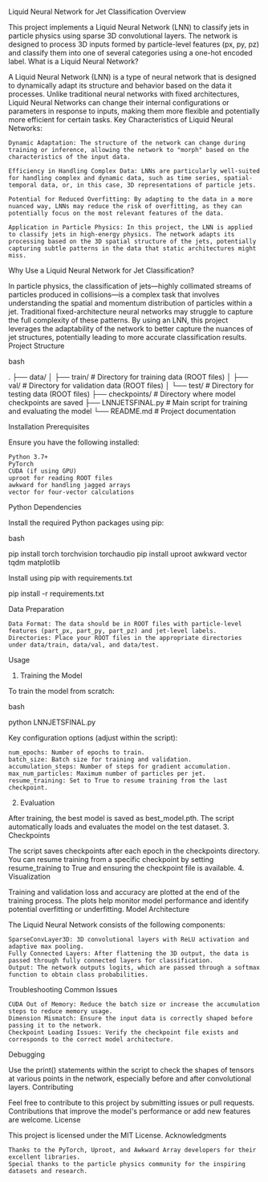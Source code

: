 Liquid Neural Network for Jet Classification
Overview

This project implements a Liquid Neural Network (LNN) to classify jets in particle physics using sparse 3D convolutional layers. The network is designed to process 3D inputs formed by particle-level features (px, py, pz) and classify them into one of several categories using a one-hot encoded label.
What is a Liquid Neural Network?

A Liquid Neural Network (LNN) is a type of neural network that is designed to dynamically adapt its structure and behavior based on the data it processes. Unlike traditional neural networks with fixed architectures, Liquid Neural Networks can change their internal configurations or parameters in response to inputs, making them more flexible and potentially more efficient for certain tasks.
Key Characteristics of Liquid Neural Networks:

    Dynamic Adaptation: The structure of the network can change during training or inference, allowing the network to "morph" based on the characteristics of the input data.

    Efficiency in Handling Complex Data: LNNs are particularly well-suited for handling complex and dynamic data, such as time series, spatial-temporal data, or, in this case, 3D representations of particle jets.

    Potential for Reduced Overfitting: By adapting to the data in a more nuanced way, LNNs may reduce the risk of overfitting, as they can potentially focus on the most relevant features of the data.

    Application in Particle Physics: In this project, the LNN is applied to classify jets in high-energy physics. The network adapts its processing based on the 3D spatial structure of the jets, potentially capturing subtle patterns in the data that static architectures might miss.

Why Use a Liquid Neural Network for Jet Classification?

In particle physics, the classification of jets—highly collimated streams of particles produced in collisions—is a complex task that involves understanding the spatial and momentum distribution of particles within a jet. Traditional fixed-architecture neural networks may struggle to capture the full complexity of these patterns. By using an LNN, this project leverages the adaptability of the network to better capture the nuances of jet structures, potentially leading to more accurate classification results.
Project Structure

bash

.
├── data/
│   ├── train/                 # Directory for training data (ROOT files)
│   ├── val/                   # Directory for validation data (ROOT files)
│   └── test/                  # Directory for testing data (ROOT files)
├── checkpoints/               # Directory where model checkpoints are saved
├── LNNJETSFINAL.py            # Main script for training and evaluating the model
└── README.md                  # Project documentation

Installation
Prerequisites

Ensure you have the following installed:

    Python 3.7+
    PyTorch
    CUDA (if using GPU)
    uproot for reading ROOT files
    awkward for handling jagged arrays
    vector for four-vector calculations

Python Dependencies

Install the required Python packages using pip:

bash

pip install torch torchvision torchaudio
pip install uproot awkward vector tqdm matplotlib

Install using pip with requirements.txt

pip install -r requirements.txt

Data Preparation

    Data Format: The data should be in ROOT files with particle-level features (part_px, part_py, part_pz) and jet-level labels.
    Directories: Place your ROOT files in the appropriate directories under data/train, data/val, and data/test.

Usage
1. Training the Model

To train the model from scratch:

bash

python LNNJETSFINAL.py

Key configuration options (adjust within the script):

    num_epochs: Number of epochs to train.
    batch_size: Batch size for training and validation.
    accumulation_steps: Number of steps for gradient accumulation.
    max_num_particles: Maximum number of particles per jet.
    resume_training: Set to True to resume training from the last checkpoint.

2. Evaluation

After training, the best model is saved as best_model.pth. The script automatically loads and evaluates the model on the test dataset.
3. Checkpoints

The script saves checkpoints after each epoch in the checkpoints directory. You can resume training from a specific checkpoint by setting resume_training to True and ensuring the checkpoint file is available.
4. Visualization

Training and validation loss and accuracy are plotted at the end of the training process. The plots help monitor model performance and identify potential overfitting or underfitting.
Model Architecture

The Liquid Neural Network consists of the following components:

    SparseConvLayer3D: 3D convolutional layers with ReLU activation and adaptive max pooling.
    Fully Connected Layers: After flattening the 3D output, the data is passed through fully connected layers for classification.
    Output: The network outputs logits, which are passed through a softmax function to obtain class probabilities.

Troubleshooting
Common Issues

    CUDA Out of Memory: Reduce the batch size or increase the accumulation steps to reduce memory usage.
    Dimension Mismatch: Ensure the input data is correctly shaped before passing it to the network.
    Checkpoint Loading Issues: Verify the checkpoint file exists and corresponds to the correct model architecture.

Debugging

Use the print() statements within the script to check the shapes of tensors at various points in the network, especially before and after convolutional layers.
Contributing

Feel free to contribute to this project by submitting issues or pull requests. Contributions that improve the model's performance or add new features are welcome.
License

This project is licensed under the MIT License.
Acknowledgments

    Thanks to the PyTorch, Uproot, and Awkward Array developers for their excellent libraries.
    Special thanks to the particle physics community for the inspiring datasets and research.
